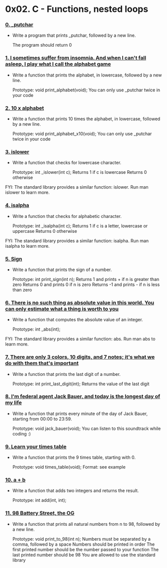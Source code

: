 # 0x02. C - Functions, nested loops

### [0. _putchar](./0-putchar.c)
  * Write a program that prints _putchar, followed by a new line.

    The program should return 0

### [1. I sometimes suffer from insomnia. And when I can't fall asleep, I play what I call the alphabet game](./1-alphabet.c)
  * Write a function that prints the alphabet, in lowercase, followed by a new line.

    Prototype: void print_alphabet(void);
    You can only use _putchar twice in your code

### [2. 10 x alphabet](./2-print_alphabet_x10.c)
  * Write a function that prints 10 times the alphabet, in lowercase, followed by a new line.

    Prototype: void print_alphabet_x10(void);
    You can only use _putchar twice in your code

### [3. islower](./3-islower.c)
  * Write a function that checks for lowercase character.

    Prototype: int _islower(int c);
    Returns 1 if c is lowercase
    Returns 0 otherwise

FYI: The standard library provides a similar function: islower. Run man islower to learn more.

### [4. isalpha](./4-isalpha.c)
  * Write a function that checks for alphabetic character.

    Prototype: int _isalpha(int c);
    Returns 1 if c is a letter, lowercase or uppercase
    Returns 0 otherwise

FYI: The standard library provides a similar function: isalpha. Run man isalpha to learn more.

### [5. Sign](./5-sign.c)
  * Write a function that prints the sign of a number.

    Prototype: int print_sign(int n);
    Returns 1 and prints + if n is greater than zero
    Returns 0 and prints 0 if n is zero
    Returns -1 and prints - if n is less than zero

### [6. There is no such thing as absolute value in this world. You can only estimate what a thing is worth to you](./6-abs.c)
  * Write a function that computes the absolute value of an integer.

    Prototype: int _abs(int);

FYI: The standard library provides a similar function: abs. Run man abs to learn more.

### [7. There are only 3 colors, 10 digits, and 7 notes; it's what we do with them that's important](./7-print_last_digit.c)
  * Write a function that prints the last digit of a number.

    Prototype: int print_last_digit(int);
    Returns the value of the last digit

### [8. I'm federal agent Jack Bauer, and today is the longest day of my life](./8-24_hours.c)
  * Write a function that prints every minute of the day of Jack Bauer, starting from 00:00 to 23:59.

    Prototype: void jack_bauer(void);
    You can listen to this soundtrack while coding :)

### [9. Learn your times table](./9-times_table.c)
  * Write a function that prints the 9 times table, starting with 0.

    Prototype: void times_table(void);
    Format: see example

### [10. a + b](./10-add.c)
  * Write a function that adds two integers and returns the result.

    Prototype: int add(int, int);

### [11. 98 Battery Street, the OG](./11-print_to_98.c)
  * Write a function that prints all natural numbers from n to 98, followed by a new line.

    Prototype: void print_to_98(int n);
    Numbers must be separated by a comma, followed by a space
    Numbers should be printed in order
    The first printed number should be the number passed to your function
    The last printed number should be 98
    You are allowed to use the standard library
